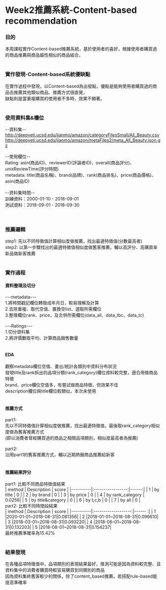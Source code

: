 # Week2推薦系統-Content-based recommendation<br>
### 目的<br>
本周課程實作Content-based推薦系統，基於使用者的喜好，根據使用者購買過的商品推薦與商品屬性相似的商品組合，<br>
<br>
### 實作發現-Content-based系統優缺點<br>
在實作過程中發現，以Content-based為出發點，優點是能夠使用者購買過的商品去推薦其他類似商品、推薦方式很直覺，<br>
缺點則是當重複購買的使用者不多時，效果不顯著。<br>
<br>
### 使用資料集&欄位<br>
--資料集--<br>
http://deepyeti.ucsd.edu/jianmo/amazon/categoryFilesSmall/All_Beauty.csv<br>
http://deepyeti.ucsd.edu/jianmo/amazon/metaFiles2/meta_All_Beauty.json.gz<br>
<br>
--使用欄位--<br>
Rating: asin(商品ID)、reviewerID(評論者ID)、overall(商品評分)、unixReviewTime(評分時間)<br>
metadata: title(商品名稱)、brand(品牌)、rank(商品排名)、price(商品價格)、asin(商品ID)<br>
<br>
--資料集時間--<br>
訓練資料：2000-01-10 - 2018-09-01<br>
測試資料：2018-09-01 - 2018-09-30<br>
<br>
<br>
### 推薦邏輯<br>
step1: 先以不同特徵值計算相似度做推薦，找出最適特徵值(分數最高者)<br>
step2: 以第一步驟找出的最適特徵值相似度做舊客推薦，輔以高評分、高購買率新品做新客推薦<br>
<br>
### 實作過程<br>
#### 資料整理及切分<br>
---metadata---<br>
1.將時間戳記欄位轉換成年月日，較易理解及計算<br>
2.去除重複、取代空值、置換空list、選取所需欄位<br>
3.整理欄位rank、price，及合併所需欄位(data_all、data_tbc、data_tc)<br>
<br>
---Ratings---<br>
1.切分資料集<br>
2.將評價數取平均、計算商品銷售數量<br>
<br>
#### EDA<br>
觀察metadata欄位空值、畫出/統計各類別中資料分布狀況<br>
發現title及rank拆出的品項分類(rank_category)欄位資料較完整，適合用做商品特徵<br>
brand、price欄位空值多，有嘗試做商品特徵，但效果不佳<br>
description欄位與title欄位較類似，本次未使用<br>
<br>
#### 推薦方式<br>
part1: <br>
先以不同特徵值計算相似度做推薦，找出最適特徵值，最後取rank_category相似度做為舊客推薦方式<br>
(即以消費者曾經購買過的商品之相關品項類別，相似度最高者為推薦)<br>
<br>
part2: <br>
沿用part1的舊客推薦方式，輔以近期熱銷商品推薦給新客<br>
<br>
#### 推薦結果評分<br>
part1: 比較不同商品特徵值結果<br>
| method   |  Description      | score |
|----------|:-----------------:|------:|
|     1    |    by title       |   0   |
|     2    |    by brand       |   0   |
|     3    |      by price     |   0   |
|     4    | by rank_category  | 0.0256|
|     5    | by title&category |   0   |
|     6    |    by t,c,b       |   0   |
|     7    |    by all         |   0   |
<br>
part2: 比較不同時間段結果<br>
| method   |  Description        |  score |
|----------|:-------------------:|------ :|
|     1    |2020-01-01~2018-08-31|0.081356|
|     2    |2018-01-01~2018-08-31|0.096610|
|     3    |2018-03-01~2018-08-31|0.093220|
|     4    |2018-06-01~2018-08-31|0.132203|
|     5    |2018-08-01~2018-08-31|0.154237|
<br>
最終推薦準確率為15.42%<br>
<br>
### 結果發現
在各種品項特徵值中，品項類別的表現結果最好，推測可能是因為資料較完整、且資料集中的消費者購買時較容易購買到同類別的商品<br>
因為資料集終舊客較少的關係，除了content_based推薦，若搭配rule-based能提高準確率<br>

